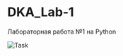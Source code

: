 # DKA_Lab-1
Лабораторная работа №1 на Python

![Task](https://user-images.githubusercontent.com/70965647/191409514-1eb52e35-9b25-4f54-82aa-50781e6a0f82.png)
